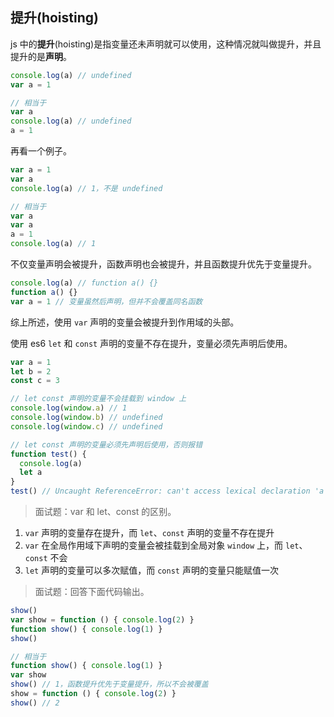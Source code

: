 ## 提升(hoisting)

js 中的**提升**(hoisting)是指变量还未声明就可以使用，这种情况就叫做提升，并且提升的是**声明**。

```js
console.log(a) // undefined
var a = 1

// 相当于
var a
console.log(a) // undefined
a = 1
```

再看一个例子。

```js
var a = 1
var a
console.log(a) // 1，不是 undefined

// 相当于
var a
var a
a = 1
console.log(a) // 1
```

不仅变量声明会被提升，函数声明也会被提升，并且函数提升优先于变量提升。

```js
console.log(a) // function a() {}
function a() {}
var a = 1 // 变量虽然后声明，但并不会覆盖同名函数
```

综上所述，使用 `var` 声明的变量会被提升到作用域的头部。

使用 es6 `let` 和 `const` 声明的变量不存在提升，变量必须先声明后使用。

```js
var a = 1
let b = 2
const c = 3

// let const 声明的变量不会挂载到 window 上
console.log(window.a) // 1
console.log(window.b) // undefined
console.log(window.c) // undefined

// let const 声明的变量必须先声明后使用，否则报错
function test() {
  console.log(a)
  let a
}
test() // Uncaught ReferenceError: can't access lexical declaration 'a' before initialization
```



> 面试题：var 和 let、const 的区别。

1. `var` 声明的变量存在提升，而 `let`、`const` 声明的变量不存在提升
2. `var` 在全局作用域下声明的变量会被挂载到全局对象 `window` 上，而 `let`、`const` 不会
3. `let` 声明的变量可以多次赋值，而 `const` 声明的变量只能赋值一次



> 面试题：回答下面代码输出。

```js
show()
var show = function () { console.log(2) }
function show() { console.log(1) }
show()

// 相当于
function show() { console.log(1) }
var show
show() // 1，函数提升优先于变量提升，所以不会被覆盖
show = function () { console.log(2) }
show() // 2
```

